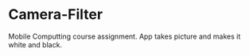 # Camera-Filter
Mobile Computting course assignment. App takes picture and makes it white and black.
